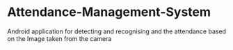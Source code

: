 # Attendance-Management-System
Android application for detecting and recognising and the attendance based on the Image taken from the camera
